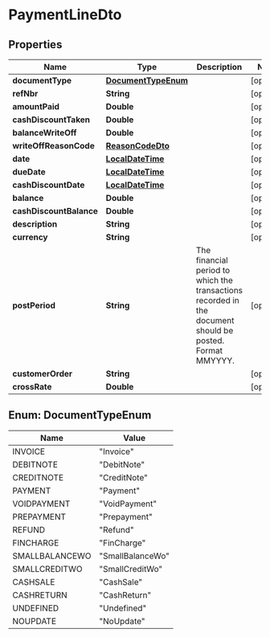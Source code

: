 
# PaymentLineDto

## Properties
Name | Type | Description | Notes
------------ | ------------- | ------------- | -------------
**documentType** | [**DocumentTypeEnum**](#DocumentTypeEnum) |  |  [optional]
**refNbr** | **String** |  |  [optional]
**amountPaid** | **Double** |  |  [optional]
**cashDiscountTaken** | **Double** |  |  [optional]
**balanceWriteOff** | **Double** |  |  [optional]
**writeOffReasonCode** | [**ReasonCodeDto**](ReasonCodeDto.md) |  |  [optional]
**date** | [**LocalDateTime**](LocalDateTime.md) |  |  [optional]
**dueDate** | [**LocalDateTime**](LocalDateTime.md) |  |  [optional]
**cashDiscountDate** | [**LocalDateTime**](LocalDateTime.md) |  |  [optional]
**balance** | **Double** |  |  [optional]
**cashDiscountBalance** | **Double** |  |  [optional]
**description** | **String** |  |  [optional]
**currency** | **String** |  |  [optional]
**postPeriod** | **String** | The financial period to which the transactions recorded in the document should be posted. Format MMYYYY. |  [optional]
**customerOrder** | **String** |  |  [optional]
**crossRate** | **Double** |  |  [optional]


<a name="DocumentTypeEnum"></a>
## Enum: DocumentTypeEnum
Name | Value
---- | -----
INVOICE | &quot;Invoice&quot;
DEBITNOTE | &quot;DebitNote&quot;
CREDITNOTE | &quot;CreditNote&quot;
PAYMENT | &quot;Payment&quot;
VOIDPAYMENT | &quot;VoidPayment&quot;
PREPAYMENT | &quot;Prepayment&quot;
REFUND | &quot;Refund&quot;
FINCHARGE | &quot;FinCharge&quot;
SMALLBALANCEWO | &quot;SmallBalanceWo&quot;
SMALLCREDITWO | &quot;SmallCreditWo&quot;
CASHSALE | &quot;CashSale&quot;
CASHRETURN | &quot;CashReturn&quot;
UNDEFINED | &quot;Undefined&quot;
NOUPDATE | &quot;NoUpdate&quot;



